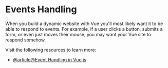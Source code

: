 # Events Handling

When you build a dynamic website with Vue you'll most likely want it to be able to respond to events. For example, if a user clicks a button, submits a form, or even just moves their mouse, you may want your Vue site to respond somehow.

Visit the following resources to learn more:

- [@article@Event Handling in Vue.js](https://vuejs.org/guide/essentials/event-handling.html)
